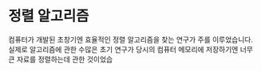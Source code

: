 # 정렬 알고리즘

컴퓨터가 개발된 초창기엔 효율적인 정렬 알고리즘을 찾는 연구가 주를 이루었습니다. 실제로 알고리즘에 관한 수많은 초기 연구가 당시의 컴퓨터 메모리에 저장하기엔 너무 큰 자료를 정렬하는데 관한 것이었습
<!--stackedit_data:
eyJoaXN0b3J5IjpbLTI0Njk3NzkwMywtNDA0OTkxMTJdfQ==
-->
